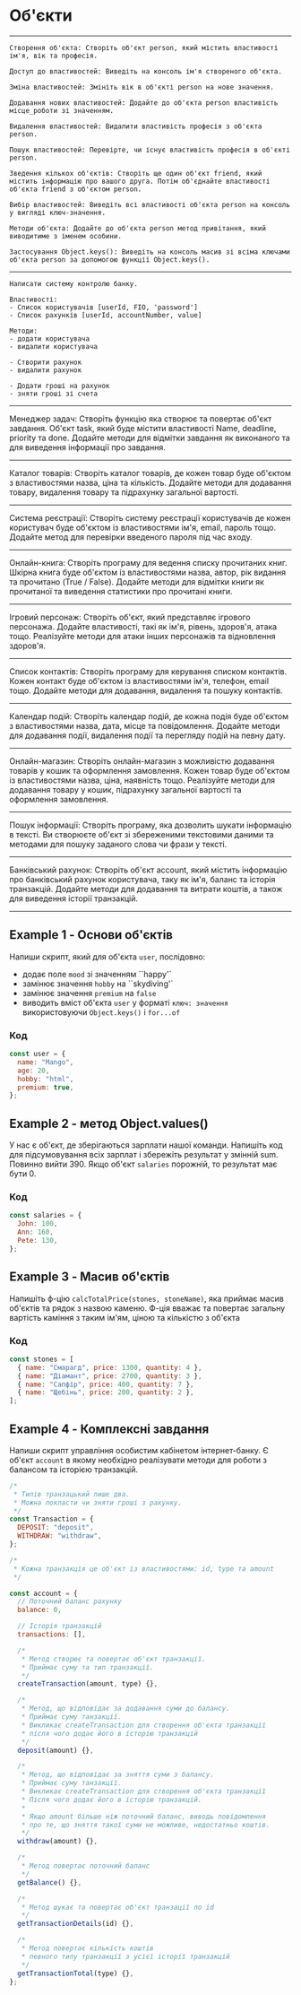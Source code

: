 # Об'єкти

---

```
Створення об'єкта: Створіть об'єкт person, який містить властивості ім'я, вік та професія.

Доступ до властивостей: Виведіть на консоль ім'я створеного об'єкта.

Зміна властивостей: Змініть вік в об'єкті person на нове значення.

Додавання нових властивостей: Додайте до об'єкта person властивість місце_роботи зі значенням.

Видалення властивостей: Видалити властивість професія з об'єкта person.

Пошук властивостей: Перевірте, чи існує властивість професія в об'єкті person.

Зведення кількох об'єктів: Створіть ще один об'єкт friend, який містить інформацію про вашого друга. Потім об'єднайте властивості об'єкта friend з об'єктом person.

Вибір властивостей: Виведіть всі властивості об'єкта person на консоль у вигляді ключ-значення.

Методи об'єкта: Додайте до об'єкта person метод привітання, який виводитиме з іменем особини.

Застосування Object.keys(): Виведіть на консоль масив зі всіма ключами об'єкта person за допомогою функції Object.keys().
```

---

```
Написати систему контролю банку.

Властивості:
- Список користувачів [userId, FIO, 'password']
- Список рахунків [userId, accountNumber, value]

Методи:
- додати користувача
- видалити користувача

- Створити рахунок
- видалити рахунок

- Додати гроші на рахунок
- зняти гроші зі счета
```

---

Менеджер задач: Створіть функцію яка створює та повертає об'єкт завдання.
Об'єкт task, який буде містити властивості Name, deadline, priority та done.
Додайте методи для відмітки завдання як виконаного та для виведення
інформації про завдання.

---

Каталог товарів: Створіть каталог товарів, де кожен товар буде об'єктом з
властивостями назва, ціна та кількість. Додайте методи для додавання товару,
видалення товару та підрахунку загальної вартості.

---

Система реєстрації: Створіть систему реєстрації користувачів де кожен
користувач буде об'єктом із властивостями ім'я, email, пароль тощо. Додайте метод
для перевірки введеного пароля під час входу.

---

Онлайн-книга: Створіть програму для ведення списку прочитаних книг. Шкірна книга
буде об'єктом із властивостями назва, автор, рік видання та прочитано
(True / False). Додайте методи для відмітки книги як прочитаної та виведення
статистики про прочитані книги.

---

Ігровий персонаж: Створіть об'єкт, який представляє ігрового персонажа. Додайте
властивості, такі як ім'я, рівень, здоров'я, атака тощо. Реалізуйте методи для
атаки інших персонажів та відновлення здоров'я.

---

Список контактів: Створіть програму для керування списком контактів. Кожен
контакт буде об'єктом із властивостями ім'я, телефон, email тощо. Додайте методи
для додавання, видалення та пошуку контактів.

---

Календар подій: Створіть календар подій, де кожна подія буде об'єктом з
властивостями назва, дата, місце та повідомлення. Додайте методи для додавання
події, видалення події та перегляду подій на певну дату.

---

Онлайн-магазин: Створіть онлайн-магазин з можливістю додавання товарів у кошик
та оформлення замовлення. Кожен товар буде об'єктом із властивостями назва, ціна,
наявність тощо. Реалізуйте методи для додавання товару у кошик, підрахунку
загальної вартості та оформлення замовлення.

---

Пошук інформації: Створіть програму, яка дозволить шукати інформацію в тексті.
Ви створюєте об'єкт зі збереженими текстовими даними та методами для пошуку
заданого слова чи фрази у тексті.

---

Банківський рахунок: Створіть об'єкт account, який містить інформацію про
банківський рахунок користувача, таку як ім'я, баланс та історія транзакцій.
Додайте методи для додавання та витрати коштів, а також для виведення історії
транзакцій.

---

## Example 1 - Основи об'єктів

Напиши скрипт, який для об'єкта `user`, послідовно:

- додає поле `mood` зі значенням ``happy'`
- замінює значення `hobby` на ``skydiving'`
- замінює значення `premium` на `false`
- виводить вміст об'єкта `user` у форматі `ключ: значення` використовуючи
  `Object.keys()` і `for...of`

### Код

```js
const user = {
  name: "Mango",
  age: 20,
  hobby: "html",
  premium: true,
};
```

## Example 2 - метод Object.values()

У нас є об'єкт, де зберігаються зарплати нашої команди. Напишіть код для
підсумовування всіх зарплат і збережіть результат у змінній sum. Повинно
вийти 390. Якщо об'єкт `salaries` порожній, то результат має бути 0.

### Код

```js
const salaries = {
  John: 100,
  Ann: 160,
  Pete: 130,
};
```

## Example 3 - Масив об'єктів

Напишіть ф-цію `calcTotalPrice(stones, stoneName)`, яка приймає масив
об'єктів та рядок з назвою каменю. Ф-ція вважає та повертає загальну вартість
каміння з таким ім'ям, ціною та кількістю з об'єкта

### Код

```js
const stones = [
  { name: "Смарагд", price: 1300, quantity: 4 },
  { name: "Діамант", price: 2700, quantity: 3 },
  { name: "Сапфір", price: 400, quantity: 7 },
  { name: "Щебінь", price: 200, quantity: 2 },
];
```

## Example 4 - Комплексні завдання

Напиши скрипт управління особистим кабінетом інтернет-банку. Є об'єкт `account`
в якому необхідно реалізувати методи для роботи з балансом та історією
транзакцій.

```js
/*
 * Типів транзацький лише два.
 * Можна покласти чи зняти гроші з рахунку.
 */
const Transaction = {
  DEPOSIT: "deposit",
  WITHDRAW: "withdraw",
};

/*
 * Кожна транзакція це об'єкт із властивостями: id, type та amount
 */

const account = {
  // Поточний баланс рахунку
  balance: 0,

  // Історія транзакцій
  transactions: [],

  /*
   * Метод створює та повертає об'єкт транзакції.
   * Приймає суму та тип транзакції.
   */
  createTransaction(amount, type) {},

  /*
   * Метод, що відповідає за додавання суми до балансу.
   * Приймає суму танзакції.
   * Викликає createTransaction для створення об'єкта транзакції
   * після чого додає його в історію транзакцій
   */
  deposit(amount) {},

  /*
   * Метод, що відповідає за зняття суми з балансу.
   * Приймає суму танзакції.
   * Викликає createTransaction для створення об'єкта транзакції
   * Після чого додає його в історію транзакцій.
   *
   * Якщо amount більше ніж поточний баланс, виводь повідомлення
   * про те, що зняття такої суми не можливе, недостатньо коштів.
   */
  withdraw(amount) {},

  /*
   * Метод повертає поточний баланс
   */
  getBalance() {},

  /*
   * Метод шукає та повертає об'єкт транзації по id
   */
  getTransactionDetails(id) {},

  /*
   * Метод повертає кількість коштів
   * певного типу транзакції з усієї історії транзакцій
   */
  getTransactionTotal(type) {},
};
```
